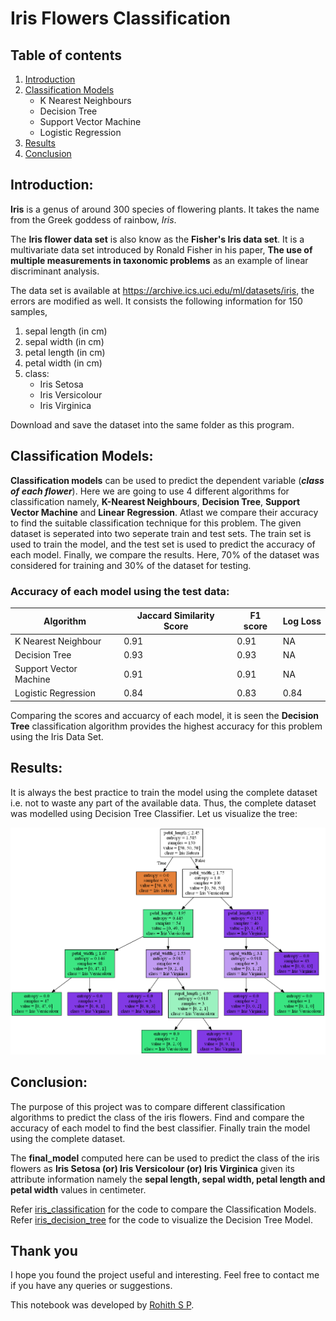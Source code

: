 # Iris Flowers Classification

## Table of contents

1. [Introduction](#intro)
2. [Classification Models](#models)
    - K Nearest Neighbours
    - Decision Tree
    - Support Vector Machine 
    - Logistic Regression   
3. [Results](#results)
4. [Conclusion](#conclusion)

## Introduction:<a name="intro"></a>

**Iris** is a genus of around 300 species of flowering plants. It takes the name from the Greek goddess of rainbow, *Iris*. 

The **Iris flower data set** is also know as the **Fisher's Iris data set**. It is a multivariate data set introduced by Ronald Fisher in his paper, **The use of multiple measurements in taxonomic problems** as an example of linear discriminant analysis.

The data set is available at https://archive.ics.uci.edu/ml/datasets/iris, the errors are modified as well. It consists the following information for 150 samples,

1. sepal length (in cm)
2. sepal width (in cm)
3. petal length (in cm)
4. petal width (in cm)
5. class:
    - Iris Setosa
    - Iris Versicolour
    - Iris Virginica
    
Download and save the dataset into the same folder as this program.

## Classification Models:<a name="models"></a>

**Classification models** can be used to predict the dependent variable (**_class of each flower_**). Here we are going to use 4 different algorithms for classification namely, **K-Nearest Neighbours**, **Decision Tree**, **Support Vector Machine** and **Linear Regression**. Atlast we compare their accuracy to find the suitable classification technique for this problem. The given dataset is seperated into two seperate train and test sets. The train set is used to train the model, and the test set is used to predict the accuracy of each model. Finally, we compare the results. Here, 70% of the dataset was considered for training and 30% of the dataset for testing. 

### Accuracy of each model using the test data:

| Algorithm               |  Jaccard Similarity Score  |  F1 score  |  Log Loss  |
|-------------------------|----------------------------|------------|------------|
| K Nearest Neighbour     | 0.91                       | 0.91       | NA         |
| Decision Tree           | 0.93                       | 0.93       | NA         |
| Support Vector Machine  | 0.91                       | 0.91       | NA         |
| Logistic Regression     | 0.84                       | 0.83       | 0.84       |

Comparing the scores and accuarcy of each model, it is seen the **Decision Tree** classification algorithm provides the highest accuracy for this problem using the Iris Data Set.

## Results:<a name="results"></a>

It is always the best practice to train the model using the complete dataset i.e. not to waste any part of the available data. Thus, the complete dataset was modelled using Decision Tree Classifier. Let us visualize the tree:

<p align="center">
  <img src="iris_flower_tree.png">
</p>

## Conclusion:<a name="conclusion"></a>

The purpose of this project was to compare different classification algorithms to predict the class of the iris flowers. Find and compare the accuracy of each model to find the best classifier. Finally train the model using the complete dataset.

The **final_model** computed here can be used to predict the class of the iris flowers as **Iris Setosa (or) Iris Versicolour (or) Iris Virginica** given its attribute information namely the **sepal length, sepal width, petal length and petal width** values in centimeter.

Refer [iris_classification](iris_classification.ipynb) for the code to compare the Classification Models.  
Refer [iris_decision_tree](iris_decision_tree.ipynb) for the code to visualize the Decision Tree Model.

## Thank you

I hope you found the project useful and interesting. Feel free to contact me if you have any queries or suggestions.

This notebook was developed by [Rohith S P](https://www.linkedin.com/in/rohithsp/). 
